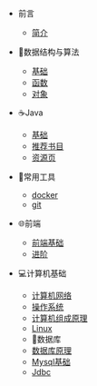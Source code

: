 
- 前言
    - [简介](zh-cn/README.md)
    
- 👨数据结构与算法
    - [基础](zh-cn/数据结构与算法/base.md)
    - [函数](zh-cn/数据结构与算法/func.md)
    - [对象](zh-cn/数据结构与算法/object.md)

- ☕️Java
    - [基础](zh-cn/Java/base.md)
    - [推荐书目](zh-cn/Java/推荐书目.md)
    - [资源页](zh-cn/Java/资源页.md)
- 🔧常用工具
    - [docker](zh-cn/常用工具/Docker.md)
    - [git](zh-cn/常用工具/Git.md)
- 🌐前端
    - [前端基础](zh-cn/前端/前端基础)
    - [进阶](zh-cn/前端/进阶)
- 💻计算机基础
    - [计算机网络](zh-cn/计算机基础/计算机网络.md)
    - [操作系统](zh-cn/计算机基础/操作系统.md)
    - [计算机组成原理](zh-cn/计算机基础/计算机组成原理.md)
    - [Linux](zh-cn/计算机基础/Linux)
    - 💾数据库
    - [数据库原理](zh-cn/数据库/数据库原理.md)
    - [Mysql基础](zh-cn/数据库/Mysql基础.md)
    - [Jdbc](zh-cn/数据库/Jdbc.md)
